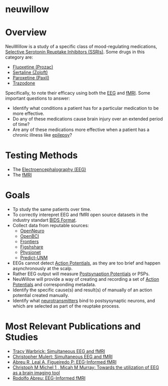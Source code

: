 # neuwillow

# Overview
NeuWillow is a study of a specific class of mood-regulating medications, [Selective Serotonin Reuptake Inhibitors (SSRIs)](https://en.wikipedia.org/wiki/Selective_serotonin_reuptake_inhibitor). Some drugs in this category are:
- [Fluoxetine (Prozac)](https://www.ncbi.nlm.nih.gov/books/NBK459223/)
- [Sertaline (Zoloft)](https://www.ncbi.nlm.nih.gov/books/NBK547689/)
- [Paroxetine (Paxil)](https://www.ncbi.nlm.nih.gov/books/NBK526022/)
- [Trazodone](https://www.ncbi.nlm.nih.gov/books/NBK470560/)
  
Specifically, to note their efficacy using both the [EEG](https://en.wikipedia.org/wiki/Electroencephalography) and [fMRI](https://en.wikipedia.org/wiki/Functional_magnetic_resonance_imaging).
Some important questions to answer:
- Identify what conditions a patient has for a particular medication to be more effective.
- Do any of these medications cause brain injury over an extended period of time?
- Are any of these medications more effective when a patient has a chronic illness like [epilepsy](https://en.wikipedia.org/wiki/Epilepsy)?

# Testing Methods
- The [Electroencephalography (EEG)](https://en.wikipedia.org/wiki/Electroencephalography)
- The [fMRI](https://en.wikipedia.org/wiki/Functional_magnetic_resonance_imaging)
  
# Goals
  - Tp study the same patients over time.
  - To correctly interepret EEG and fMRI open source datasets in the industry standart [BIDS Format](https://bids.neuroimaging.io).
  - Collect data from reputable sources:
    - [OpenNeuro](https://openneuro.org/)
    - [OpenBCI](https://openbci.com/community/publicly-available-eeg-datasets/)
    - [Frontiers](https://www.frontiersin.org/articles/10.3389/fnins.2021.755817/full)
    - [Figshshare](https://figshare.com/)
    - [Physionet](https://mimic.physionet.org/)
    - [Predict-UNM](http://predict.cs.unm.edu/)
  - EEGs cannot detect [Action Potentials](https://en.wikipedia.org/wiki/Action_potential), as they are too brief and happen asynchronously at the scalp.
  - Rather EEG output will measure [Postsynaption Potentials](https://en.wikipedia.org/wiki/Postsynaptic_potential) or PSPs.
  - NeuWillow will provide a way of creating and recording a set of [Action Potentials](https://en.wikipedia.org/wiki/Action_potential) and corresponding metadata.
  - Identify the specific cause(s) and result(s) of manually of an action potential created manually.
  - Identify what [neurotransmitters](https://en.wikipedia.org/wiki/Neurotransmitter) bind to postsysynaptic neurons, and which are selected as part of the reuptake process.

# Most Relevant Publications and Studies
- [Tracy Warbrick: Simultaneous EEG and fMRI](https://pmc.ncbi.nlm.nih.gov/articles/PMC8952790/) 
- [Christopher Mulert: Simultaneous EEG and fMRI](https://pmc.ncbi.nlm.nih.gov/articles/PMC3811108/)
- [Abreu R, Leal A, Figueiredo P: EEG-Informed fMRI](https://pubmed.ncbi.nlm.nih.gov/29467634/)
- [Christoph M Michel  1 , Micah M Murray: Towards the utilization of EEG as a brain imaging tool](https://pubmed.ncbi.nlm.nih.gov/22227136/)
- [Rodolfo Abreu: EEG-Informed fMRI](https://www.frontiersin.org/journals/human-neuroscience/articles/10.3389/fnhum.20)
